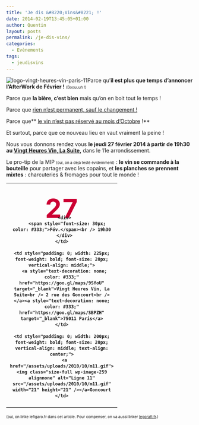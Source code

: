 ```yaml
---
title: 'Je dis &#8220;Vins&#8221; !'
date: 2014-02-19T13:45:05+01:00
author: Quentin
layout: posts
permalink: /je-dis-vins/
categories:
  - Evènements
tags:
  - jeudisvins
---
```

<img class="alignright size-full wp-image-2520" alt="logo-vingt-heures-vin-paris-11" src="/assets/uploads/2014/02/logo-vingt-heures-vin-paris-11.png" width="200" height="200" srcset="/assets/uploads/2014/02/logo-vingt-heures-vin-paris-11.png 200w, /assets/uploads/2014/02/logo-vingt-heures-vin-paris-11-150x150.png 150w, /assets/uploads/2014/02/logo-vingt-heures-vin-paris-11-100x100.png 100w" sizes="(max-width: 200px) 100vw, 200px" />Parce qu&#8217;**il est plus que temps d&#8217;annoncer l&#8217;AfterWork de Février !** <span style="font-size: x-small;">(Boouuuh !)</span>

Parce que **la bière, c&#8217;est bien** mais qu&#8217;on en boit tout le temps !

Parce que <a href="https://evene.lefigaro.fr/citation/rien-permanent-changement-25632.php" target="_blank">rien n&#8217;est permanent, sauf le changement !</a>

Parce que** [le vin n&#8217;est pas réservé au mois d&#8217;Octobre](/?s=jeudivin "Jeudivins") !**

Et surtout, parce que ce nouveau lieu en vaut vraiment la peine !

Nous vous donnons rendez vous **le jeudi 27 février 2014 à partir de 19h30 au [Vingt Heures Vin, La Suite](https://www.vingtheuresvin.com/paris11/index.php),** dans le 11e arrondissement.

Le pro-tip de la MIP <span style="font-size: x-small;">(oui, on a déjà testé évidemment)</span> : **le vin se commande à la bouteille** pour partager avec les copains, et **les planches se prennent mixtes** : charcuteries & fromages pour tout le monde !

<table style="font-weight: bold; vertical-align: middle; padding: 0;">
  <tr>
    <td style="padding: 10px; width: 120px; font-weight: bold; vertical-align: middle; text-align: center;">
      <div style="height: 45px; font-size: 70px; color: #cc0033; margin-top: 15px;">
        27
      </div>
      
      <div>
        <span style="font-size: 30px; color: #333;">Fév.</span><br /> 19h30
      </div>
    </td>
    
    <td style="padding: 0; width: 225px; font-weight: bold; font-size: 20px; vertical-align: middle;">
      <a style="text-decoration: none; color: #333;" href="https://goo.gl/maps/9SfoU" target="_blank">Vingt Heures Vin, La Suite<br /> 2 rue des Goncourt<br /> </a><a style="text-decoration: none; color: #333;" href="https://goo.gl/maps/SBPZH" target="_blank">75011 Paris</a>
    </td>
    
    <td style="padding: 0; width: 200px; font-weight: bold; font-size: 20px; vertical-align: middle; text-align: center;">
      <a href="/assets/uploads/2010/10/m11.gif"><img class="size-full wp-image-259 alignnone" alt="Ligne 11" src="/assets/uploads/2010/10/m11.gif" width="21" height="21" /></a>Goncourt
    </td>
  </tr>
</table>

<span style="font-size: x-small;">(oui, on linke lefigaro.fr dans cet article. Pour compenser, on va aussi linker <a href="https://www.legorafi.fr/">legorafi.fr</a>.)</span>
